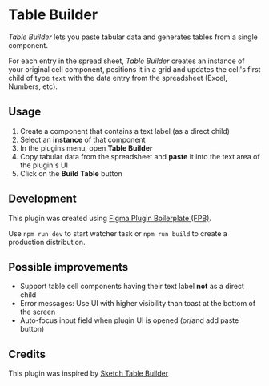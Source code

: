 # Table Builder

_Table Builder_ lets you paste tabular data and generates tables from a single component.

For each entry in the spread sheet, _Table Builder_ creates an instance of your original cell component, positions it in a grid and updates the cell's first child of type `text` with the data entry from the spreadsheet (Excel, Numbers, etc).

## Usage

1. Create a component that contains a text label (as a direct child)
2. Select an **instance** of that component
3. In the plugins menu, open **Table Builder**
4. Copy tabular data from the spreadsheet and **paste** it into the text area of the plugin's UI
5. Click on the **Build Table** button

## Development

This plugin was created using [Figma Plugin Boilerplate (FPB)](https://github.com/thomas-lowry/figma-plugin-boilerplate).

Use `npm run dev` to start watcher task or `npm run build` to create a production distribution.

## Possible improvements

- Support table cell components having their text label **not** as a direct child
- Error messages: Use UI with higher visibility than toast at the bottom of the screen
- Auto-focus input field when plugin UI is opened (or/and add paste button)

## Credits

This plugin was inspired by [Sketch Table Builder](https://github.com/EricKramp/sketch-table-builder)
